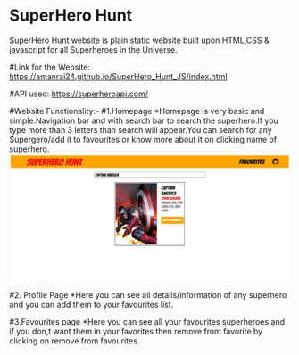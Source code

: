 # SuperHero Hunt
SuperHero Hunt website is plain static website built upon HTML,CSS & javascript for all Superheroes in the Universe.

#Link for the Website:
https://amanrai24.github.io/SuperHero_Hunt_JS/index.html

#API used: https://superheroapi.com/

#Website Functionality:-
 #1.Homepage
  *Homepage is very basic and simple.Navigation bar and with search bar to search the superhero.If you type more than 3 letters than search will appear.You can search for any         Supergero/add it to favourites or know more about it on clicking name of superhero.
   ![Homepage](/images/Homepage.JPG)

#2. Profile Page
  *Here you can see all details/information of any superhero and you can add them to your favourites list.
  
#3.Favourites page
  *Here you can see all your favourites superheroes and if you don,t want them in your favorites then remove from favorite by clicking on remove from favourites.

